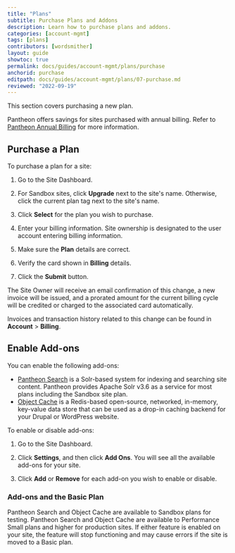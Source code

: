 ```yaml
---
title: "Plans"
subtitle: Purchase Plans and Addons
description: Learn how to purchase plans and addons.
categories: [account-mgmt]
tags: [plans]
contributors: [wordsmither]
layout: guide
showtoc: true
permalink: docs/guides/account-mgmt/plans/purchase
anchorid: purchase
editpath: docs/guides/account-mgmt/plans/07-purchase.md
reviewed: "2022-09-19"
---
```


This section covers purchasing a new plan. 

<Alert title="Note" type="info">

Pantheon offers savings for sites purchased with annual billing. Refer to [Pantheon Annual Billing](/guides/account-mgmt/plans/pricing) for more information.

</Alert>

## Purchase a Plan

To purchase a plan for a site:

1. Go to the Site Dashboard.

1. For Sandbox sites, click **Upgrade** next to the site's name. Otherwise, click the current plan tag next to the site's name.

1. Click **Select** for the plan you wish to purchase.

1. Enter your billing information. Site ownership is designated to the user account entering billing information.

1. Make sure the **Plan** details are correct.

1. Verify the card shown in **Billing** details.

1. Click the **Submit** button.

The Site Owner will receive an email confirmation of this change, a new invoice will be issued, and a prorated amount for the current billing cycle will be credited or charged to the associated card automatically.

Invoices and transaction history related to this change can be found in **<span class="glyphicons glyphicons-cogwheel"></span> Account** > **Billing**.

## Enable Add-ons

You can enable the following add-ons:

- [Pantheon Search](/solr) is a Solr-based system for indexing and searching site content. Pantheon provides Apache Solr v3.6 as a service for most plans including the Sandbox site plan.
 - [Object Cache](/guides/object-cache) is a Redis-based open-source, networked, in-memory, key-value data store that can be used as a drop-in caching backend for your Drupal or WordPress website.

To enable or disable add-ons:

1. Go to the Site Dashboard.

1. Click **Settings**, and then click **Add Ons**. You will see all the available add-ons for your site.

2. Click **Add** or **Remove** for each add-on you wish to enable or disable.

### Add-ons and the Basic Plan

Pantheon Search and Object Cache are available to Sandbox plans for testing. Pantheon Search and Object Cache are available to Performance Small plans and higher for production sites. If either feature is enabled on your site, the feature will stop functioning and may cause errors if the site is moved to a Basic plan.
